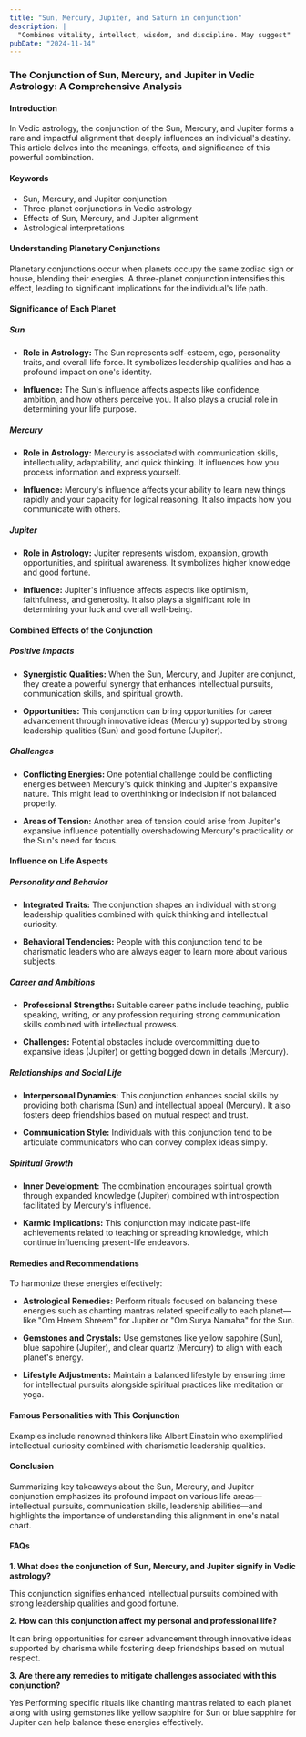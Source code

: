 ```yaml
---
title: "Sun, Mercury, Jupiter, and Saturn in conjunction"
description: |
  "Combines vitality, intellect, wisdom, and discipline. May suggest"
pubDate: "2024-11-14"
---
```


### The Conjunction of Sun, Mercury, and Jupiter in Vedic Astrology: A Comprehensive Analysis

#### Introduction

In Vedic astrology, the conjunction of the Sun, Mercury, and Jupiter forms a rare and impactful alignment that deeply influences an individual's destiny. This article delves into the meanings, effects, and significance of this powerful combination.

#### Keywords

- Sun, Mercury, and Jupiter conjunction
- Three-planet conjunctions in Vedic astrology
- Effects of Sun, Mercury, and Jupiter alignment
- Astrological interpretations

#### Understanding Planetary Conjunctions

Planetary conjunctions occur when planets occupy the same zodiac sign or house, blending their energies. A three-planet conjunction intensifies this effect, leading to significant implications for the individual's life path.

#### Significance of Each Planet

##### Sun

- **Role in Astrology:** The Sun represents self-esteem, ego, personality traits, and overall life force. It symbolizes leadership qualities and has a profound impact on one's identity.
  
- **Influence:** The Sun's influence affects aspects like confidence, ambition, and how others perceive you. It also plays a crucial role in determining your life purpose.

##### Mercury

- **Role in Astrology:** Mercury is associated with communication skills, intellectuality, adaptability, and quick thinking. It influences how you process information and express yourself.

- **Influence:** Mercury's influence affects your ability to learn new things rapidly and your capacity for logical reasoning. It also impacts how you communicate with others.

##### Jupiter

- **Role in Astrology:** Jupiter represents wisdom, expansion, growth opportunities, and spiritual awareness. It symbolizes higher knowledge and good fortune.

- **Influence:** Jupiter's influence affects aspects like optimism, faithfulness, and generosity. It also plays a significant role in determining your luck and overall well-being.

#### Combined Effects of the Conjunction

##### Positive Impacts

- **Synergistic Qualities:** When the Sun, Mercury, and Jupiter are conjunct, they create a powerful synergy that enhances intellectual pursuits, communication skills, and spiritual growth.
  
- **Opportunities:** This conjunction can bring opportunities for career advancement through innovative ideas (Mercury) supported by strong leadership qualities (Sun) and good fortune (Jupiter).

##### Challenges

- **Conflicting Energies:** One potential challenge could be conflicting energies between Mercury's quick thinking and Jupiter's expansive nature. This might lead to overthinking or indecision if not balanced properly.
  
- **Areas of Tension:** Another area of tension could arise from Jupiter's expansive influence potentially overshadowing Mercury's practicality or the Sun's need for focus.

#### Influence on Life Aspects

##### Personality and Behavior

- **Integrated Traits:** The conjunction shapes an individual with strong leadership qualities combined with quick thinking and intellectual curiosity.
  
- **Behavioral Tendencies:** People with this conjunction tend to be charismatic leaders who are always eager to learn more about various subjects.

##### Career and Ambitions

- **Professional Strengths:** Suitable career paths include teaching, public speaking, writing, or any profession requiring strong communication skills combined with intellectual prowess.
  
- **Challenges:** Potential obstacles include overcommitting due to expansive ideas (Jupiter) or getting bogged down in details (Mercury).

##### Relationships and Social Life

- **Interpersonal Dynamics:** This conjunction enhances social skills by providing both charisma (Sun) and intellectual appeal (Mercury). It also fosters deep friendships based on mutual respect and trust.
  
- **Communication Style:** Individuals with this conjunction tend to be articulate communicators who can convey complex ideas simply.

##### Spiritual Growth

- **Inner Development:** The combination encourages spiritual growth through expanded knowledge (Jupiter) combined with introspection facilitated by Mercury's influence.
  
- **Karmic Implications:** This conjunction may indicate past-life achievements related to teaching or spreading knowledge, which continue influencing present-life endeavors.

#### Remedies and Recommendations

To harmonize these energies effectively:

- **Astrological Remedies:** Perform rituals focused on balancing these energies such as chanting mantras related specifically to each planet—like "Om Hreem Shreem" for Jupiter or "Om Surya Namaha" for the Sun.
  
- **Gemstones and Crystals:** Use gemstones like yellow sapphire (Sun), blue sapphire (Jupiter), and clear quartz (Mercury) to align with each planet's energy.
  
- **Lifestyle Adjustments:** Maintain a balanced lifestyle by ensuring time for intellectual pursuits alongside spiritual practices like meditation or yoga.

#### Famous Personalities with This Conjunction

Examples include renowned thinkers like Albert Einstein who exemplified intellectual curiosity combined with charismatic leadership qualities.

#### Conclusion

Summarizing key takeaways about the Sun, Mercury, and Jupiter conjunction emphasizes its profound impact on various life areas—intellectual pursuits, communication skills, leadership abilities—and highlights the importance of understanding this alignment in one's natal chart.

#### FAQs

**1. What does the conjunction of Sun, Mercury, and Jupiter signify in Vedic astrology?**

This conjunction signifies enhanced intellectual pursuits combined with strong leadership qualities and good fortune.

**2. How can this conjunction affect my personal and professional life?**

It can bring opportunities for career advancement through innovative ideas supported by charisma while fostering deep friendships based on mutual respect.

**3. Are there any remedies to mitigate challenges associated with this conjunction?**

Yes Performing specific rituals like chanting mantras related to each planet along with using gemstones like yellow sapphire for Sun or blue sapphire for Jupiter can help balance these energies effectively.


